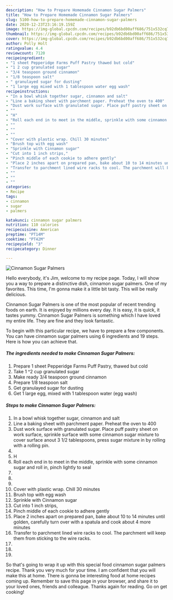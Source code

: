 ```yaml
---
description: "How to Prepare Homemade Cinnamon Sugar Palmers"
title: "How to Prepare Homemade Cinnamon Sugar Palmers"
slug: 5100-how-to-prepare-homemade-cinnamon-sugar-palmers
date: 2020-12-23T23:16:19.159Z
image: https://img-global.cpcdn.com/recipes/b92db6bd00aff686/751x532cq70/cinnamon-sugar-palmers-recipe-main-photo.jpg
thumbnail: https://img-global.cpcdn.com/recipes/b92db6bd00aff686/751x532cq70/cinnamon-sugar-palmers-recipe-main-photo.jpg
cover: https://img-global.cpcdn.com/recipes/b92db6bd00aff686/751x532cq70/cinnamon-sugar-palmers-recipe-main-photo.jpg
author: Polly Holt
ratingvalue: 4.4
reviewcount: 7120
recipeingredient:
- "1 sheet Pepperidge Farms Puff Pastry thawed but cold"
- "1 2 cup granulated sugar"
- "3/4 teaspoon ground cinnamon"
- "1/8 teaspoon salt"
- " granulayed sugar for dusting"
- "1 large egg mixed with 1 tablespoon water egg wash"
recipeinstructions:
- "In a bowl whisk together sugar, cinnamon and salt"
- "Line a baking sheet with parchment paper. Preheat the oven to 400"
- "Dust work surface with granulated sugar. Place puff pastry sheet on work surface, sprinkle surface with some cinnamon sugar mixture to cover surface anout 3 1/2 tablespoons, press sugar mixture in by rolling with a rolling pin."
- ""
- "H"
- "Roll each end in to meet in the middle, sprinkle with some cinnamon sugar and roll in, pinch lightly to seal"
- ""
- ""
- ""
- "Cover with plastic wrap. Chill 30 minutes"
- "Brush top with egg wash"
- "Sprinkle with Cinnamon sugar"
- "Cut into 1 inch strips,"
- "Pinch middle of each cookie to adhere gently"
- "Place 2 inches apart on prepared pan, bake about 10 to 14 minutes until golden, carefully turn over with a spatula and cook about 4 more minutes"
- "Transfer to parchment lined wire racks to cool. The parchment will keep them from sticking to the wire racks."
- ""
- ""
- ""
categories:
- Recipe
tags:
- cinnamon
- sugar
- palmers

katakunci: cinnamon sugar palmers 
nutrition: 110 calories
recipecuisine: American
preptime: "PT14M"
cooktime: "PT42M"
recipeyield: "3"
recipecategory: Dinner

---
```



![Cinnamon Sugar Palmers](https://img-global.cpcdn.com/recipes/b92db6bd00aff686/751x532cq70/cinnamon-sugar-palmers-recipe-main-photo.jpg)

Hello everybody, it's Jim, welcome to my recipe page. Today, I will show you a way to prepare a distinctive dish, cinnamon sugar palmers. One of my favorites. This time, I'm gonna make it a little bit tasty. This will be really delicious.



Cinnamon Sugar Palmers is one of the most popular of recent trending foods on earth. It is enjoyed by millions every day. It is easy, it is quick, it tastes yummy. Cinnamon Sugar Palmers is something which I have loved my entire life. They are fine and they look fantastic.


To begin with this particular recipe, we have to prepare a few components. You can have cinnamon sugar palmers using 6 ingredients and 19 steps. Here is how you can achieve that.

<!--inarticleads1-->

##### The ingredients needed to make Cinnamon Sugar Palmers:

1. Prepare 1 sheet Pepperidge Farms Puff Pastry, thawed but cold
1. Take 1 ^2 cup granulated sugar
1. Make ready 3/4 teaspoon ground cinnamon
1. Prepare 1/8 teaspoon salt
1. Get  granulayed sugar for dusting
1. Get 1 large egg, mixed with 1 tablespoon water (egg wash)




<!--inarticleads2-->

##### Steps to make Cinnamon Sugar Palmers:

1. In a bowl whisk together sugar, cinnamon and salt
1. Line a baking sheet with parchment paper. Preheat the oven to 400
1. Dust work surface with granulated sugar. Place puff pastry sheet on work surface, sprinkle surface with some cinnamon sugar mixture to cover surface anout 3 1/2 tablespoons, press sugar mixture in by rolling with a rolling pin.
1. 
1. H
1. Roll each end in to meet in the middle, sprinkle with some cinnamon sugar and roll in, pinch lightly to seal
1. 
1. 
1. 
1. Cover with plastic wrap. Chill 30 minutes
1. Brush top with egg wash
1. Sprinkle with Cinnamon sugar
1. Cut into 1 inch strips,
1. Pinch middle of each cookie to adhere gently
1. Place 2 inches apart on prepared pan, bake about 10 to 14 minutes until golden, carefully turn over with a spatula and cook about 4 more minutes
1. Transfer to parchment lined wire racks to cool. The parchment will keep them from sticking to the wire racks.
1. 
1. 
1. 




So that's going to wrap it up with this special food cinnamon sugar palmers recipe. Thank you very much for your time. I am confident that you will make this at home. There is gonna be interesting food at home recipes coming up. Remember to save this page in your browser, and share it to your loved ones, friends and colleague. Thanks again for reading. Go on get cooking!
